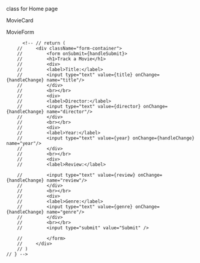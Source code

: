    <!-- {/* this.props.movies.map(movie => (
            <li key={movie.id}>
              {movie.title} {movie.year}
            </li>
          ) */}
        
        {/* // return this.props.banks.map((bank) => <div className="bank-list-data">
        // <ol>
        //  {bank.name} is a {bank.gender} 🐖 with ${bank.fund} 💰 */} -->


class for Home page 
<!-- import React from "react";
class Home extends React.Component {
  constructor(props) {
    super(props);
    this.state = {
      error: null,
      isLoaded: false,
      movies: [] 
    };
  }

  componentDidMount() {
    fetch("http://localhost:3000/movies")
      .then(res => res.json())
      .then(
        (result) => {
          this.setState({
            isLoaded: true,
            movies: result.movies
          });
        },
        (error) => {
          this.setState({
            isLoaded: true,
            error
          });
        }
      )
  }
  render() {
    const { error, isLoaded, movies } = this.state;
    if (error) {
      return <div>Error: {error.message}</div>;
    } else if (!isLoaded) {
      return <div>Loading...</div>;
    } else {
      
      return (
        <div className="Home">
           {this.state.movies.map((movie, key) => {
            return (
              <div key={key}>
                <span>{movie.id}</span>
                <span>{movie.title}</span>
                <span>{movie.year}</span>
              </div>
            )
          })}
        </div>
  
      );
    }
  }

}




export default Home; -->


MovieCard
<!-- <h2>Title:{title}</h2>
<h2>Year:{year}</h2> -->

MovieForm 

 <!-- const [title, setTitle] = useState("")
    const [director, setDirector] = useState("")
    const [year, setYear] = useState("")
    const [stars, setStars] = useState("")
    const [review, setReview] = useState("")
    const [genre, setGenre] = useState("")

  

    handleSubmit = (e) => {
        e.preventDefault();
        const movieData = {title, director, year, stars, review, genre}
    
        fetch("http://localhost:3000/movies", {
            method: 'POST',
            body: JSON.stringify(movieData),
            headers: {
                "Content-Type": "application/json",
            }
        })
    state = {
        title: '',
        director: '',
        year: '',
        stars: '',
        review: '',
        genre: ''
    };

    handleChange = (e) => {
        this.setState({
            [e.target.name]: e.target.value
        });
    };

    handleSubmit = (e) => {
        e.preventDefault();
        console.log(this.state.title, this.state.director, this.state.year, this.state.stars,
            this.state.review, this.state.genre);
        this.setState({
            title: '',
            director: '',
            year: '',
            stars: '',
            review: '',
            genre: ''
        });
    }; -->

          <!-- // return (
        //     <div className="form-container">
        //         <form onSubmit={handleSubmit}>
        //         <h1>Track a Movie</h1>
        //         <div>
        //         <label>Title:</label>
        //         <input type="text" value={title} onChange={handleChange} name="title"/>
        //         </div>
        //         <br></br>
        //         <div>
        //         <label>Director:</label>
        //         <input type="text" value={director} onChange={handleChange} name="director"/>
        //         </div>
        //         <br></br>
        //         <div>
        //         <label>Year:</label>
        //         <input type="text" value={year} onChange={handleChange} name="year"/>
        //         </div>
        //         <br></br>
        //         <div>
        //         <label>Review:</label>
    
        //         <input type="text" value={review} onChange={handleChange} name="review"/>
        //         </div>
        //         <br></br>
        //         <div>
        //         <label>Genre:</label>
        //         <input type="text" value={genre} onChange={handleChange} name="genre"/>
        //         </div>
        //         <br></br>
        //         <input type="submit" value="Submit" />

        //         </form>
        //     </div>
        // )
    // } -->
